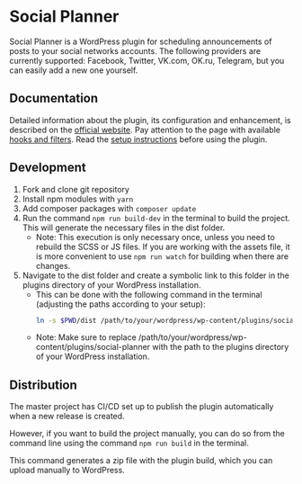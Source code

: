 # Social Planner

Social Planner is a WordPress plugin for scheduling announcements of posts to your social networks accounts. The following providers are currently supported: Facebook, Twitter, VK.com, OK.ru, Telegram, but you can easily add a new one yourself.

## Documentation

Detailed information about the plugin, its configuration and enhancement, is described on the [official website](https://wpset.org/social-planner/).
Pay attention to the page with available [hooks and filters](https://wpset.org/social-planner/hooks/). Read the [setup instructions](https://wpset.org/social-planner/setup/) before using the plugin.

## Development

1. Fork and clone git repository
2. Install npm modules with `yarn`
3. Add composer packages with `composer update`
4. Run the command `npm run build-dev` in the terminal to build the project. This will generate the necessary files in the dist folder.
    - Note: This execution is only necessary once, unless you need to rebuild the SCSS or JS files. If you are working with the assets file, it is more convenient to use `npm run watch` for building when there are changes.
5. Navigate to the dist folder and create a symbolic link to this folder in the plugins directory of your WordPress installation. 
    - This can be done with the following command in the terminal (adjusting the paths according to your setup):
        ```bash
        ln -s $PWD/dist /path/to/your/wordpress/wp-content/plugins/social-planner
        ```
    - Note: Make sure to replace /path/to/your/wordpress/wp-content/plugins/social-planner with the path to the plugins directory of your WordPress installation.

## Distribution
The master project has CI/CD set up to publish the plugin automatically when a new release is created.

However, if you want to build the project manually, you can do so from the command line using the command `npm run build` in the terminal.

This command generates a zip file with the plugin build, which you can upload manually to WordPress.